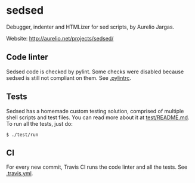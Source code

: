 # sedsed

Debugger, indenter and HTMLizer for sed scripts, by Aurelio Jargas.

Website:
http://aurelio.net/projects/sedsed/

## Code linter

Sedsed code is checked by pylint. Some checks were disabled because sedsed is still not compliant on them. See [.pylintrc](.pylintrc).

## Tests

Sedsed has a homemade custom testing solution, comprised of multiple shell scripts and test files. You can read more about it at [test/README.md](test/README.md). To run all the tests, just do:

    $ ./test/run

## CI

For every new commit, Travis CI runs the code linter and all the tests. See [.travis.yml](.travis.yml).
